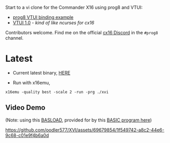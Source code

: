 Start to a vi clone for the Commander X16 using prog8 and VTUI:

- [prog8 VTUI binding example](https://github.com/irmen/prog8/blob/master/examples/cx16/vtui/testvtui.p8)
- [VTUI 1.0](https://github.com/JimmyDansbo/VTUIlib) - _kind of like ncurses for cx16_

Contributors welcome. Find me on the official [cx16 Discord](https://www.commanderx16.com/) in the `#prog8` channel.

# Latest

* Current latest binary, [HERE](https://github.com/oodler577/XVI/raw/master/XVI)

* Run with x16emu,

```
x16emu -quality best -scale 2 -run -prg ./xvi
```
## Video Demo

(Note: using this [BASLOAD](https://github.com/oodler577/XVI/raw/master/BASLOAD), provided for by this [BASIC program here](https://github.com/oodler577/XVI/blob/master/src/basload.bas))

https://github.com/oodler577/XVI/assets/69679854/1f549742-a8c2-44e6-9c68-c01e9f4b6a0d
